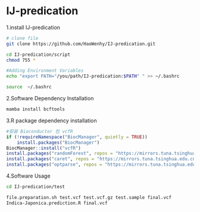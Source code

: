 # IJ-predication
1.install IJ-predication

```bash
# clone file
git clone https://github.com/HaoWenhy/IJ-predication.git

cd IJ-predication/script
chmod 755 *

#Adding Environment Variables
echo "export PATH="/you/path/IJ-predication:$PATH" " >> ~/.bashrc

source  ~/.bashrc
```

2.Software Dependency Installation

```bash
mamba install bcftools
```

3.R package dependency installation

```R
#安装 Bioconductor 包 vcfR
if (!requireNamespace("BiocManager", quietly = TRUE))
    install.packages("BiocManager")
BiocManager::install("vcfR")
install.packages("randomForest", repos = "https://mirrors.tuna.tsinghua.edu.cn/CRAN/")
install.packages("caret", repos = "https://mirrors.tuna.tsinghua.edu.cn/CRAN/")
install.packages("optparse", repos = "https://mirrors.tuna.tsinghua.edu.cn/CRAN/")
```

4.Software Usage

```bash
cd IJ-predication/test

file.preparation.sh test.vcf test.vcf.gz test.sample final.vcf
Indica-Japonica.prediction.R final.vcf
```

